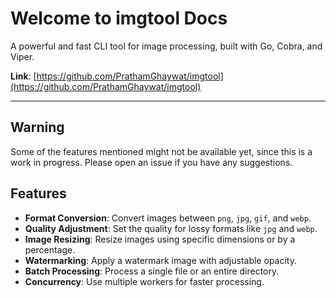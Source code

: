 # Welcome to imgtool Docs

A powerful and fast CLI tool for image processing, built with Go, Cobra, and Viper.

**Link**: [https://github.com/PrathamGhaywat/imgtool](https://github.com/PrathamGhaywat/imgtool)

---
## Warning
Some of the features mentioned might not be available yet, since this is a work in progress. Please open an issue if you have any suggestions.

## Features

- **Format Conversion**: Convert images between `png`, `jpg`, `gif`, and `webp`.
- **Quality Adjustment**: Set the quality for lossy formats like `jpg` and `webp`.
- **Image Resizing**: Resize images using specific dimensions or by a percentage.
- **Watermarking**: Apply a watermark image with adjustable opacity.
- **Batch Processing**: Process a single file or an entire directory.
- **Concurrency**: Use multiple workers for faster processing.
